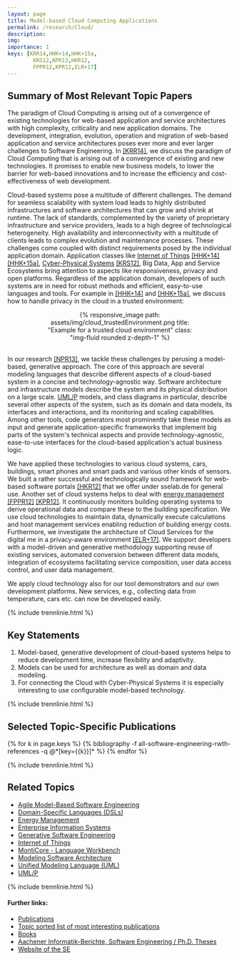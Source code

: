 ```yaml
---
layout: page
title: Model-based Cloud Computing Applications
permalink: /research/Cloud/
description:
img:
importance: 1
keys: [KRR14,HHK+14,HHK+15a,
        KRS12,NPR13,HKR12,
        FPPR12,KPR12,ELR+17]
---
```


## Summary of Most Relevant Topic Papers

The paradigm of Cloud Computing is arising out of a convergence of
existing technologies for web-based application and service
architectures with high complexity, criticality and new application
domains.
The development,
integration, evolution, operation and migration of web-based
application and service architectures poses ever more
and ever larger challenges to Software Engineering. In [[KRR14]](#KRR14), we
discuss the paradigm of Cloud Computing that is arising out of a convergence
of existing and new technologies. It promises to enable new
business models, to lower the barrier for web-based innovations and to
increase the efficiency and cost-effectiveness of web development.

Cloud-based systems pose a multitude of different challenges. The demand for
seamless scalability with system load leads to highly distributed
infrastructures and software architectures that can grow and shrink at
runtime. The lack of standards, complemented by the variety of proprietary
infrastructure and service providers, leads to a high degree of technological
heterogeneity. High availability and interconnectivity with a multitude of
clients leads to complex evolution and maintenance processes. These
challenges come coupled with distinct requirements posed by the individual
application domain. Application classes like 
[Internet of Things](/research/IoT) [[HHK+14]](#HHK+14) [[HHK+15a]](#HHK+15a), 
[Cyber-Physical Systems](/research/Cyber-Physical-Systems) [[KRS12]](#KRS12),
Big Data, App and
Service Ecosystems bring attention to aspects like responsiveness, privacy
and open platforms. Regardless of the application domain, developers of such
systems are in need for robust methods and efficient, easy-to-use languages
and tools. 
For example in [[HHK+14]](#HHK+14) and [[HHK+15a]](#HHK+15a), we discuss how to
handle privacy in the cloud in a trusted environment:

<center>
<div class="row" style="width: 70%">
    <div class="col-sm mt-3 mt-md-0">
        {% responsive_image path: assets/img/cloud_trustedEnvironment.png
        title: "Example for a trusted cloud environment" 
        class: "img-fluid rounded z-depth-1" %}
    </div>
</div>
</center>
<br />

In our research [[NPR13]](#NPR13), we tackle these challenges by perusing a model-based,
generative approach. The core of this approach are several modeling languages
that describe different aspects of a cloud-based system in a concise and
technology-agnostic way. Software architecture and infrastructure models
describe the system and its physical distribution on a large scale. 
[UML/P](/research/UML-P)
models, and class diagrams in particular, describe several other aspects of
the system, such as its domain and data models, its interfaces and
interactions, and its monitoring and scaling capabilities. Among other tools,
code generators most prominently take these models as input and generate
application-specific frameworks that implement big parts of the system's
technical aspects and provide technology-agnostic, ease-to-use interfaces for
the cloud-based application's actual business logic.

We have applied these technologies to various cloud systems, cars, buildings,
smart phones and smart pads and various other kinds of sensors. We built a
rather successful and technologically sound framework for web-based software
portals [[HKR12]](#HKR12) that we offer under sselab.de for general use. Another
set of cloud systems helps to deal with [energy management](/research/Energy-Management)
[[FPPR12]](#FPPR12) [[KPR12]](#KPR12). 
It continuously monitors building operating systems to
derive operational data and compare these to the building specification. 
We use
cloud technologies to maintain data, dynamically execute calculations and
host management services enabling reduction of building energy costs.
Furthermore, we investigate the architecture of Cloud Services for
the digital me in a privacy-aware environment [[ELR+17]](#ELR+17).
We support developers with a model-driven and generative methodology
supporting reuse of existing services, automated conversion between different
data models, integration of ecosystems facilitating service composition,
user data access control, and user data management.

We apply cloud technology also for our tool demonstrators and our own
development platforms. New services, e.g., collecting data from temperature,
cars etc. can now be developed easily.


{% include trennlinie.html %}

## Key Statements
1. Model-based, generative development of cloud-based systems helps to reduce 
development time, increase flexibility and adaptivity.
2. Models can be used for architecture as well as domain and data modeling.
3. For connecting the Cloud with Cyber-Physical Systems it is especially 
interesting to use configurable model-based technology.

{% include trennlinie.html %}

## Selected Topic-Specific Publications

<div class="publications">
  {% for k in page.keys %}
    {% bibliography -f all-software-engineering-rwth-references -q @*[key={{k}}]* %}
  {% endfor %}
</div>

{% include trennlinie.html %}

## Related Topics
- [Agile Model-Based Software Engineering](/research/Agile-MBSE)
- [Domain-Specific Languages (DSLs)](/research/Domain-Specific-Languages)
- [Energy Management](/research/Energy-Management)
- [Enterprise Information Systems](/research/Enterprise-Information-Systems)
- [Generative Software Engineering](/research/Generative-SE)
- [Internet of Things](/research/IoT)
- [MontiCore - Language Workbench](/research/MontiCore)
- [Modeling Software Architecture](/research/Software-Architecture)
- [Unified Modeling Language (UML)](/research/Unified-Modeling-Language)
- [UML/P](/research/UML-P)

{% include trennlinie.html %}

#### Further links:

- [Publications](/publications)
- [Topic sorted list of most interesting publications](/research)
- [Books](/books)
- [Aachener Informatik-Berichte, Software Engineering / Ph.D. Theses](/phdtheses)
- [Website of the SE](https://www.se-rwth.de)
